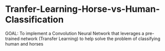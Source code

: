 # Tranfer-Learning-Horse-vs-Human-Classification
GOAL: To implement a Convolution Neural Network that leverages a pre-trained network (Transfer Learning) to help solve the problem of classifying human and horses

